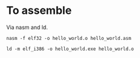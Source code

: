 # To assemble
Via nasm and ld.

```
nasm -f elf32 -o hello_world.o hello_world.asm

ld -m elf_i386 -o hello_world.exe hello_world.o
```
